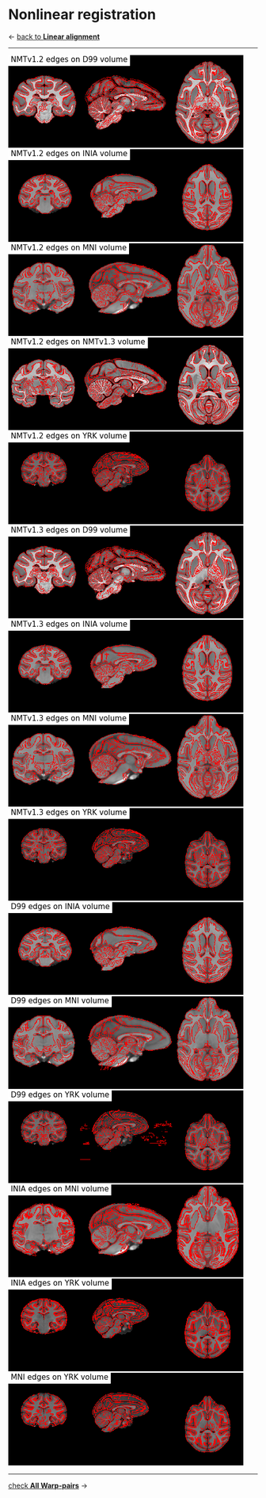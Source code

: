 # Nonlinear registration    

&larr; [back to **Linear alignment**](linear_alignment.md)     

----

![NMTv1.2_on_D99](images/nonlinear_reg/Nonlinear_NMTv1.2_on_D99.png)
![NMTv1.2_on_INIA](images/nonlinear_reg/Nonlinear_NMTv1.2_on_INIA.png)
![NMTv1.2_on_MNI](images/nonlinear_reg/Nonlinear_NMTv1.2_on_MNI.png)
![NMTv1.2_on_NMTv1.3](images/nonlinear_reg/Nonlinear_NMTv1.2_on_NMTv1.3.png)
![NMTv1.2_on_YRK](images/nonlinear_reg/Nonlinear_NMTv1.2_on_YRK.png)
![NMTv1.3_on_D99](images/nonlinear_reg/Nonlinear_NMTv1.3_on_D99.png)
![NMTv1.3_on_INIA](images/nonlinear_reg/Nonlinear_NMTv1.3_on_INIA.png)
![NMTv1.3_on_MNI](images/nonlinear_reg/Nonlinear_NMTv1.3_on_MNI.png)
![NMTv1.3_on_YRK](images/nonlinear_reg/Nonlinear_NMTv1.3_on_YRK.png)
![D99_on_INIA](images/nonlinear_reg/Nonlinear_D99_on_INIA.png)
![D99_on_MNI](images/nonlinear_reg/Nonlinear_D99_on_MNI.png)
![D99_on_YRK](images/nonlinear_reg/Nonlinear_D99_on_YRK.png)
![INIA_on_MNI](images/nonlinear_reg/Nonlinear_INIA_on_MNI.png)
![INIA_on_YRK](images/nonlinear_reg/Nonlinear_INIA_on_YRK.png)
![MNI_on_YRK](images/nonlinear_reg/Nonlinear_MNI_on_YRK.png)
   
---

[check **All Warp-pairs**](all_warp_pairs.md) &rarr;    



